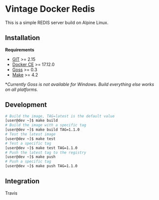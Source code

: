 # Vintage Docker Redis

This is a simple REDIS server build on Alpine Linux.

## Installation

**Requirements**
- [GIT](https://git-scm.com/) >= 2.15
- [Docker CE](https://www.docker.com/) >= 17.12.0
- [Goss](https://github.com/aelsabbahy/goss) >= 0.3
- [Make](https://www.gnu.org/software/make/) >= 4.2

**Currently Goss is not available for Windows. Build everything else works on all platforms.*

## Development
```sh
# Build the image, TAG=latest is the default value
[user@dev ~]$ make build
# Build the image with a specific tag
[user@dev ~]$ make build TAG=1.1.0
# Test the latest image
[user@dev ~]$ make test
# Test a specific tag
[user@dev ~]$ make test TAG=1.1.0
# Push the latest tag to the registry
[user@dev ~]$ make push
# Push a specific tag
[user@dev ~]$ make push TAG=1.1.0
```

## Integration
Travis

